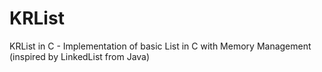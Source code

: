 KRList
======

KRList in C - Implementation of basic List in C with Memory Management (inspired by LinkedList from Java)
